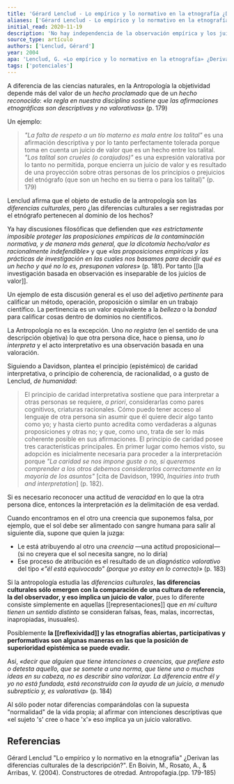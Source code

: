 ```yaml
---
title: 'Gérard Lenclud - Lo empírico y lo normativo en la etnografía ¿Derivan las diferencias culturales de la descripción?'
aliases: ['Gérard Lenclud - Lo empírico y lo normativo en la etnografía']
initial_read: 2020-11-19
description: 'No hay independencia de la observación empírica y los juicios valorativos en la etnografía'
source_type: artículo
authors: ['Lenclud, Gérard']
year: 2004
apa: 'Lenclud, G. «Lo empírico y lo normativo en la etnografía» ¿Derivan las diferencias culturales de la descripción?. En  Boivin, M., Rosato, A., & Arribas, V. (2004). Constructores de otredad. Antropofagia.(pp. 179-185)'
tags: ['potenciales']
---
```


A diferencia de las ciencias naturales, en la Antropología la objetividad depende más del valor de un *hecho proclamado* que de un *hecho reconocido*: *«la regla en nuestra disciplina sostiene que las afirmaciones etnográficas son descriptivas y no valorativas»* (p. 179)

Un ejemplo:

>*"La falta de respeto a un tío materno es mala entre los talital"* es una afirmación descriptiva y por lo tanto perfectamente tolerada porque toma en cuenta un juicio de valor que es un hecho entre los talital. *"Los talital son crueles (o corajudos)"* es una expresión valorativa por lo tanto no permitida, porque encierra un juicio de valor y es resultado de una proyección sobre otras personas de los principios o prejuicios del etnógrafo (que son un hecho en su tierra o para los talital)" (p. 179)

Lenclud afirma que el objeto de estudio de la antropología son las *diferencias culturales*, pero ¿las diferencias culturales a ser registradas por el etnógrafo pertenecen al dominio de los hechos?

Ya hay discusiones filosóficas que defienden que *«es estrictamente imposible proteger las proposiciones empíricas de la contaminación normativa, y de manera más general, que la dicotomía hecho/valor es racionalmente indefendible»* y que *«las proposiciones empíricas y las prácticas de investigación en las cuales nos basamos para decidir qué es un hecho y qué no lo es, presuponen valores»* (p. 181). Por tanto [[la investigación basada en observación es inseparable de los juicios de valor]].

Un ejemplo de esta discusión general es el uso del adjetivo *pertinente* para calificar un método, operación, proposición o similar en un trabajo científico. La pertinencia es un valor equivalente a la *belleza* o la *bondad* para calificar cosas dentro de dominios no científicos.

La Antropología no es la excepción. Uno *no registra* (en el sentido de una descripción objetiva) lo que otra persona dice, hace o piensa, uno *lo interpreta* y el acto interpretativo es una observación basada en una valoración.

Siguiendo a Davidson, plantea el principio (epistémico) de caridad interpretativa, o principio de coherencia, de racionalidad, o a gusto de Lenclud, *de humanidad*:

>El principio de caridad interpretativa sostiene que para interpretar a otras personas se requiere, *a priori*, considerarlas como pares cognitivos, criaturas racionales. Cómo puedo tener acceso al lenguaje de otra persona sin asumir que él quiere decir algo tanto como yo; y hasta cierto punto acredita como verdaderas a algunas proposiciones y otras no; y que, como uno, trata de ser lo más coherente posible en sus afirmaciones. El principio de caridad posee tres características principales. En primer lugar como hemos visto, su adopción es inicialmente necesaria para proceder a la interpretación porque *"La caridad se nos impone guste o no, si queremos comprender a los otros debemos considerarlos correctamente en la mayoría de los asuntos"* \[cita de Davidson, 1990, *Inquiries into truth and interpretation*\] (p. 182).

Si es necesario reconocer una actitud de *veracidad* en lo que la otra persona dice, entonces la interpretación *es* la delimitación de esa verdad.

Cuando encontramos en el otro una creencia que suponemos falsa, por ejemplo, que el sol debe ser alimentado con sangre humana para salir al siguiente día, supone que quien la juzga:

- Le está atribuyendo al otro una *creencia* —una actitud proposicional—(si no creyera que el sol necesita sangre, no lo diría)
- Ese proceso de atribución es el resultado de un *diagnóstico valorativo* del tipo *«"él está equivocado" (porque yo estoy en lo correcto)»* (p. 183)

Si la antropología estudia las *diferencias culturales*, **las diferencias culturales sólo emergen con la comparación de una cultura de referencia, la del observador, y eso implica un juicio de valor**, pues lo diferente consiste simplemente en aquellas [[representaciones]] que *en mí cultura tienen un sentido distinto* se consideran falsas, feas, malas, incorrectas, inapropiadas, inusuales).

Posiblemente **la [[reflexividad]] y las etnografías abiertas, participativas y performativas son algunas maneras en las que la posición de superioridad epistémica se puede evadir.**

Así, *«decir que alguien que tiene intenciones o creencias, que prefiere esto o detesta aquello, que se somete a una norma, que tiene una o muchas ideas en su cabeza, no es describir sino valorizar. La diferencia entre él y yo no está fundada, está reconstruida con la ayuda de un juicio, a menudo subrepticio y, es valorativa»* (p. 184)

Al sólo poder notar diferencias comparándolas con la supuesta "normalidad" de la vida propia; al afirmar con intenciones descriptivas que «el sujeto 's' cree o hace 'x'» eso implica ya un juicio valorativo.


## Referencias

Gérard Lenclud  "Lo empírico y lo normativo en la etnografía" ¿Derivan las diferencias culturales de la descripción?". En  Boivin, M., Rosato, A., & Arribas, V. (2004). Constructores de otredad. Antropofagia.(pp. 179-185)
